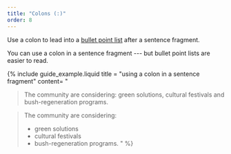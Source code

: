 ```yaml
---
title: "Colons (:)"
order: 8
---
```


Use a colon to lead into a [bullet point list](/content-structure/#bullet-point-lists) after a sentence fragment.

You can use a colon in a sentence fragment --- but bullet point lists are easier to read.

{% include guide_example.liquid
  title = "using a colon in a sentence fragment"
  content= "
> The community are considering: green solutions, cultural festivals and bush-regeneration programs.

> The community are considering:
> - green solutions
> - cultural festivals
> - bush-regeneration programs.
"
%}
